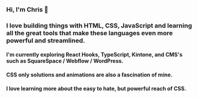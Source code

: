 ### Hi, I'm Chris 👋
### I love building things with HTML, CSS, JavaScript and learning all the great tools that make these languages even more powerful and streamlined.

#### I'm currently exploring React Hooks, TypeScript, Kintone, and CMS's such as SquareSpace / Webflow / WordPress.
#### CSS only solutions and animations are also a fascination of mine.
#### I love learning more about the easy to hate, but powerful reach of CSS.


<!-- **christopher-ward/christopher-ward** is a ✨ _special_ ✨ repository because its `README.md` (this file) appears on your GitHub profile.

Here are some ideas to get you started:

- 🔭 I’m currently working on ...
- 🌱 I’m currently learning ...
- 👯 I’m looking to collaborate on ...
- 🤔 I’m looking for help with ...
- 💬 Ask me about ...
- 📫 How to reach me: ...
- 😄 Pronouns: ...
- ⚡ Fun fact: ... -->

